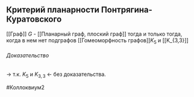 ## Критерий планарности Понтрягина-Куратовского
[[Граф]] $G$ - [[Планарный граф, плоский граф]] тогда и только тогда, когда в нем нет подграфов [[Гомеоморфность графов]]$K_5$ и [[K_{3,3}]]

######  Доказательство
-> т.к. $K_5$ и $K_{3,3}$
<- без доказательства.

#Коллоквиум2

